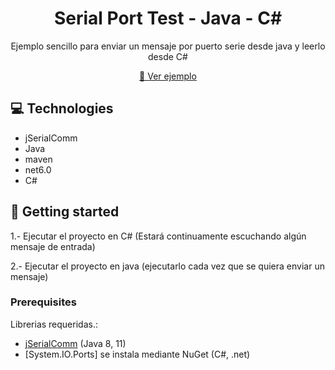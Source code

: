                     
<h1 align="center" style="font-weight: bold;">Serial Port Test - Java - C#</h1>


<p align="center">Ejemplo sencillo para enviar un mensaje por puerto serie desde java y leerlo desde C#</p>


<p align="center">
<a href="https://github.com/ferd9/serialporttest.git">📱 Ver ejemplo</a>
</p>
 
<h2 id="technologies">💻 Technologies</h2>

- jSerialComm
- Java
- maven
- net6.0
- C#
 
<h2 id="started">🚀 Getting started</h2>

1.- Ejecutar el proyecto en C# (Estará continuamente escuchando algún mensaje de entrada)

2.- Ejecutar el proyecto en java (ejecutarlo cada vez que se quiera enviar un mensaje)
 
<h3>Prerequisites</h3>

Librerias requeridas.:

- [jSerialComm](https://fazecast.github.io/jSerialComm/) (Java 8, 11)
- [System.IO.Ports] se instala mediante NuGet (C#, .net)
